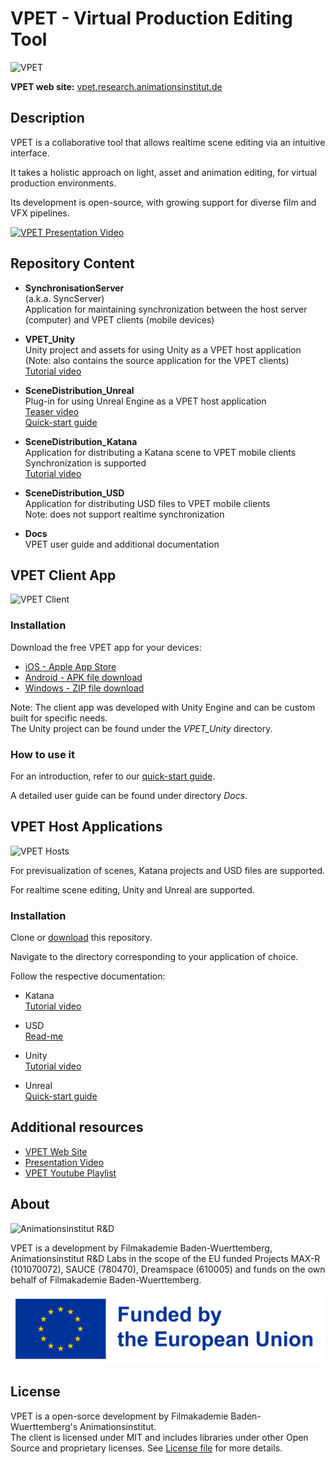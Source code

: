# VPET - Virtual Production Editing Tool

![VPET](.doc/img/main/vpet_logo.jpg)

**VPET web site:** [vpet.research.animationsinstitut.de](http://vpet.research.animationsinstitut.de)



## Description

VPET is a collaborative tool that allows realtime scene editing via an intuitive interface.

It takes a holistic approach on light, asset and animation editing, for virtual production environments.

Its development is open-source, with growing support for diverse film and VFX pipelines.

[![VPET Presentation Video](http://img.youtube.com/vi/6FssNOPKcnc/0.jpg)](https://youtu.be/6FssNOPKcnc "VPET Presentation Video")



## Repository Content

- **SynchronisationServer**  
(a.k.a. SyncServer)  
Application for maintaining synchronization between the host server (computer) and VPET clients (mobile devices)  
<!--[Quick intro]()-->

- **VPET_Unity**  
Unity project and assets for using Unity as a VPET host application  
(Note: also contains the source application for the VPET clients)  
[Tutorial video](https://youtu.be/XlwlEHVnbbI?list=PLFSxFMrrXJM4PNNejIBy3ztEnA0xYLBwl)

- **SceneDistribution_Unreal**  
Plug-in for using Unreal Engine as a VPET host application  
[Teaser video](https://youtu.be/ROlDiYnoEPc?list=PLFSxFMrrXJM4PNNejIBy3ztEnA0xYLBwl)  
[Quick-start guide](.doc/VPET_Unreal_Quickstart.md)

- **SceneDistribution_Katana**  
Application for distributing a Katana scene to VPET mobile clients  
Synchronization is supported  
[Tutorial video](https://youtu.be/z3BAYGiIeC8?list=PLFSxFMrrXJM4PNNejIBy3ztEnA0xYLBwl)

- **SceneDistribution_USD**  
Application for distributing USD files to VPET mobile clients  
Note: does not support realtime synchronization  

- **Docs**  
VPET user guide and additional documentation  



## VPET Client App

![VPET Client](.doc/img/main/vpet_client.gif)

### Installation

Download the free VPET app for your devices:

* [iOS - Apple App Store](https://apps.apple.com/de/app/vpet/id1374394388)
* [Android - APK file download](https://degas.filmakademie.de/nextcloud/index.php/s/6P2bLkpEjjKdZeC)
* [Windows - ZIP file download](https://apps.apple.com/de/app/vpet/id1374394388)

Note: The client app was developed with Unity Engine and can be custom built for specific needs.  
The Unity project can be found under the *VPET_Unity* directory.

### How to use it

For an introduction, refer to our [quick-start guide](.doc/VPET_Client_Quickstart.md).

A detailed user guide can be found under directory *Docs*. 



## VPET Host Applications

![VPET Hosts](.doc/img/main/support_logos.jpg)

For previsualization of scenes, Katana projects and USD files are supported.

For realtime scene editing, Unity and Unreal are supported.

### Installation

Clone or [download](https://github.com/FilmakademieRnd/VPET/archive/master.zip) this repository.

Navigate to the directory corresponding to your application of choice.

Follow the respective documentation:

- Katana  
[Tutorial video](https://youtu.be/z3BAYGiIeC8?list=PLFSxFMrrXJM4PNNejIBy3ztEnA0xYLBwl)

- USD  
[Read-me](SceneDistribution_USD)

- Unity  
[Tutorial video](https://youtu.be/XlwlEHVnbbI?list=PLFSxFMrrXJM4PNNejIBy3ztEnA0xYLBwl)

- Unreal  
[Quick-start guide](.doc/VPET_Unreal_Quickstart.md)



## Additional resources

* [VPET Web Site](https://animationsinstitut.de/en/research/tools/vpet)
* [Presentation Video](https://youtu.be/6FssNOPKcnc)
* [VPET Youtube Playlist](https://www.youtube.com/embed/videoseries?list=PLFSxFMrrXJM4PNNejIBy3ztEnA0xYLBwl)



## About

![Animationsinstitut R&D](.doc/img/main/logo_rnd.jpg)

VPET is a development by Filmakademie Baden-Wuerttemberg, Animationsinstitut R&D Labs in the scope of the EU funded Projects MAX-R (101070072), SAUCE (780470), Dreamspace (610005) and funds on the own behalf of Filmakademie Baden-Wuerttemberg.

![Funded by EU](.doc/img/main/EN_FundedbytheEU_RGB_POS.png)

## License
VPET is a open-sorce development by Filmakademie Baden-Wuerttemberg's Animationsinstitut.  
The client is licensed under MIT and includes libraries under other Open Source and proprietary licenses. See [License file](LICENSE.TXT) for more details.
